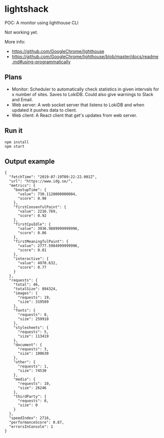 # lightshack

POC: A monitor using lighthouse CLI

Not working yet.

More info:

-   https://github.com/GoogleChrome/lighthouse
-   https://github.com/GoogleChrome/lighthouse/blob/master/docs/readme.md#using-programmatically

## Plans

-   Monitor: Scheduler to automatically check statistics in given intervals for x number of sites. Saves to LokiDB. Could also give warnings to Slack and Email.
-   Web server: A web socket server that listens to LokiDB and when updated it pushes data to client.
-   Web client: A React client that get's updates from web server.

## Run it

```
npm install
npm start
```

## Output example

```
{
  "fetchTime": "2019-07-19T09:22:22.001Z",
  "url": "https://www.idg.se/",
  "metrics": {
    "bootupTime": {
      "value": 730.1120000000004,
      "score": 0.98
    },
    "firstConsenfulPaint": {
      "value": 2216.769,
      "score": 0.92
    },
    "firstCpuIdle": {
      "value": 3936.9889999999996,
      "score": 0.86
    },
    "firstMeaningfulPaint": {
      "value": 2777.5984999999996,
      "score": 0.81
    },
    "interactive": {
      "value": 4970.632,
      "score": 0.77
    }
  },
  "requests": {
    "total": 46,
    "totalSize": 894324,
    "images": {
      "requests": 19,
      "size": 319589
    },
    "fonts": {
      "requests": 8,
      "size": 259910
    },
    "stylesheets": {
      "requests": 5,
      "size": 113419
    },
    "document": {
      "requests": 3,
      "size": 100630
    },
    "other": {
      "requests": 1,
      "size": 74530
    },
    "media": {
      "requests": 10,
      "size": 26246
    },
    "thirdParty": {
      "requests": 0,
      "size": 0
    }
  },
  "speedIndex": 2716,
  "performanceScore": 0.87,
  "errorsInConsole": 1
}
```
